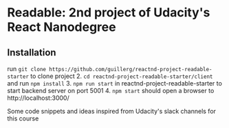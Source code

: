 # Readable: 2nd project of Udacity's React Nanodegree

## Installation

run `git clone https://github.com/guillerg/reactnd-project-readable-starter` to clone project
2. `cd reactnd-project-readable-starter/client` and run `npm install`
3. `npm run start` in reactnd-project-readable-starter to start backend server on port 5001
4. `npm start` should open a browser to http://localhost:3000/

Some code snippets and ideas inspired from Udacity's slack channels for this course
